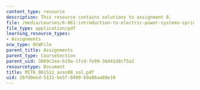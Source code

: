```yaml
---
content_type: resource
description: This resource contains solutions to assignment 8.
file: /media/courses/6-061-introduction-to-electric-power-systems-spring-2011/26fd0eed5131be5f8409b9a86aa88e10_MIT6_061S11_assn08_sol.pdf
file_type: application/pdf
learning_resource_types:
- Assignments
ocw_type: OCWFile
parent_title: Assignments
parent_type: CourseSection
parent_uid: 3869c2ea-b19a-1fcd-fe99-36d41d8cf5a2
resourcetype: Document
title: MIT6_061S11_assn08_sol.pdf
uid: 26fd0eed-5131-be5f-8409-b9a86aa88e10
---
```

